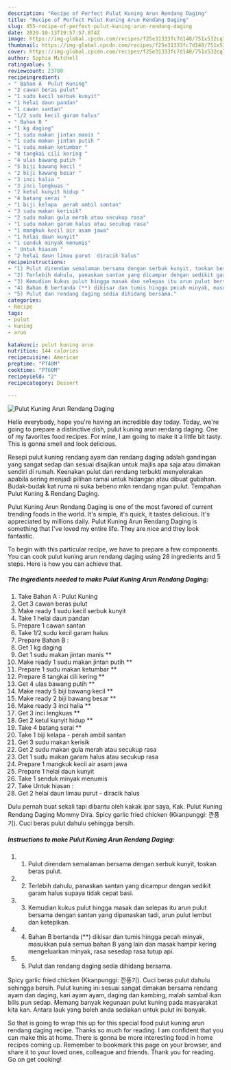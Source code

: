 ```yaml
---
description: "Recipe of Perfect Pulut Kuning Arun Rendang Daging"
title: "Recipe of Perfect Pulut Kuning Arun Rendang Daging"
slug: 455-recipe-of-perfect-pulut-kuning-arun-rendang-daging
date: 2020-10-13T19:57:57.874Z
image: https://img-global.cpcdn.com/recipes/f25e31333fc7d148/751x532cq70/pulut-kuning-arun-rendang-daging-resipi-foto-utama.jpg
thumbnail: https://img-global.cpcdn.com/recipes/f25e31333fc7d148/751x532cq70/pulut-kuning-arun-rendang-daging-resipi-foto-utama.jpg
cover: https://img-global.cpcdn.com/recipes/f25e31333fc7d148/751x532cq70/pulut-kuning-arun-rendang-daging-resipi-foto-utama.jpg
author: Sophia Mitchell
ratingvalue: 5
reviewcount: 23780
recipeingredient:
- " Bahan A  Pulut Kuning"
- "3 cawan beras pulut"
- "1 sudu kecil serbuk kunyit"
- "1 helai daun pandan"
- "1 cawan santan"
- "1/2 sudu kecil garam halus"
- " Bahan B "
- "1 kg daging"
- "1 sudu makan jintan manis "
- "1 sudu makan jintan putih "
- "1 sudu makan ketumbar "
- "8 tangkai cili kering "
- "4 ulas bawang putih "
- "5 biji bawang kecil "
- "2 biji bawang besar "
- "3 inci halia "
- "3 inci lengkuas "
- "2 ketul kunyit hidup "
- "4 batang serai "
- "1 biji kelapa  perah ambil santan"
- "3 sudu makan kerisik"
- "2 sudu makan gula merah atau secukup rasa"
- "1 sudu makan garam halus atau secukup rasa"
- "1 mangkuk kecil air asam jawa"
- "1 helai daun kunyit"
- "1 senduk minyak menumis"
- " Untuk hiasan "
- "2 helai daun limau purut  diracik halus"
recipeinstructions:
- "1) Pulut direndam semalaman bersama dengan serbuk kunyit, toskan beras pulut."
- "2) Terlebih dahulu, panaskan santan yang dicampur dengan sedikit garam halus supaya tidak cepat basi."
- "3) Kemudian kukus pulut hingga masak dan selepas itu arun pulut bersama dengan santan yang dipanaskan tadi, arun pulut lembut dan ketepikan."
- "4) Bahan B bertanda (**) dikisar dan tumis hingga pecah minyak, masukkan pula semua bahan B yang lain dan masak hampir kering mengeluarkan minyak, rasa sesedap rasa tutup api."
- "5) Pulut dan rendang daging sedia dihidang bersama."
categories:
- Recipe
tags:
- pulut
- kuning
- arun

katakunci: pulut kuning arun 
nutrition: 144 calories
recipecuisine: American
preptime: "PT40M"
cooktime: "PT60M"
recipeyield: "2"
recipecategory: Dessert

---
```



![Pulut Kuning Arun Rendang Daging](https://img-global.cpcdn.com/recipes/f25e31333fc7d148/751x532cq70/pulut-kuning-arun-rendang-daging-resipi-foto-utama.jpg)

Hello everybody, hope you're having an incredible day today. Today, we're going to prepare a distinctive dish, pulut kuning arun rendang daging. One of my favorites food recipes. For mine, I am going to make it a little bit tasty. This is gonna smell and look delicious.

Resepi pulut kuning rendang ayam dan rendang daging adalah gandingan yang sangat sedap dan sesuai disajikan untuk majlis apa saja atau dimakan sendiri di rumah. Keenakan pulut dan rendang terbukti menyelerakan apabila sering menjadi pilihan ramai untuk hidangan atau dibuat gubahan. Budak-budak kat ruma ni suka bebeno mkn rendang ngan pulut. Tempahan Pulut Kuning &amp; Rendang Daging.

Pulut Kuning Arun Rendang Daging is one of the most favored of current trending foods in the world. It's simple, it's quick, it tastes delicious. It's appreciated by millions daily. Pulut Kuning Arun Rendang Daging is something that I've loved my entire life. They are nice and they look fantastic.


To begin with this particular recipe, we have to prepare a few components. You can cook pulut kuning arun rendang daging using 28 ingredients and 5 steps. Here is how you can achieve that.

<!--inarticleads1-->

##### The ingredients needed to make Pulut Kuning Arun Rendang Daging:

1. Take  Bahan A : Pulut Kuning
1. Get 3 cawan beras pulut
1. Make ready 1 sudu kecil serbuk kunyit
1. Take 1 helai daun pandan
1. Prepare 1 cawan santan
1. Take 1/2 sudu kecil garam halus
1. Prepare  Bahan B :
1. Get 1 kg daging
1. Get 1 sudu makan jintan manis **
1. Make ready 1 sudu makan jintan putih **
1. Prepare 1 sudu makan ketumbar **
1. Prepare 8 tangkai cili kering **
1. Get 4 ulas bawang putih **
1. Make ready 5 biji bawang kecil **
1. Make ready 2 biji bawang besar **
1. Make ready 3 inci halia **
1. Get 3 inci lengkuas **
1. Get 2 ketul kunyit hidup **
1. Take 4 batang serai **
1. Take 1 biji kelapa - perah ambil santan
1. Get 3 sudu makan kerisik
1. Get 2 sudu makan gula merah atau secukup rasa
1. Get 1 sudu makan garam halus atau secukup rasa
1. Prepare 1 mangkuk kecil air asam jawa
1. Prepare 1 helai daun kunyit
1. Take 1 senduk minyak menumis
1. Take  Untuk hiasan :
1. Get 2 helai daun limau purut - diracik halus


Dulu pernah buat sekali tapi dibantu oleh kakak ipar saya, Kak. Pulut Kuning Rendang Daging Mommy Dira. Spicy garlic fried chicken (Kkanpunggi: 깐풍기). Cuci beras pulut dahulu sehingga bersih. 

<!--inarticleads2-->

##### Instructions to make Pulut Kuning Arun Rendang Daging:

1. 1) Pulut direndam semalaman bersama dengan serbuk kunyit, toskan beras pulut.
1. 2) Terlebih dahulu, panaskan santan yang dicampur dengan sedikit garam halus supaya tidak cepat basi.
1. 3) Kemudian kukus pulut hingga masak dan selepas itu arun pulut bersama dengan santan yang dipanaskan tadi, arun pulut lembut dan ketepikan.
1. 4) Bahan B bertanda (**) dikisar dan tumis hingga pecah minyak, masukkan pula semua bahan B yang lain dan masak hampir kering mengeluarkan minyak, rasa sesedap rasa tutup api.
1. 5) Pulut dan rendang daging sedia dihidang bersama.


Spicy garlic fried chicken (Kkanpunggi: 깐풍기). Cuci beras pulut dahulu sehingga bersih. Pulut kuning ini sesuai sangat dimakan bersama rendang ayam dan daging, kari ayam ayam, daging dan kambing, malah sambal ikan bilis pun sedap. Memang banyak kegunaan pulut kuning pada masyarakat kita kan. Antara lauk yang boleh anda sediakan untuk pulut ini banyak. 

So that is going to wrap this up for this special food pulut kuning arun rendang daging recipe. Thanks so much for reading. I am confident that you can make this at home. There is gonna be more interesting food in home recipes coming up. Remember to bookmark this page on your browser, and share it to your loved ones, colleague and friends. Thank you for reading. Go on get cooking!
